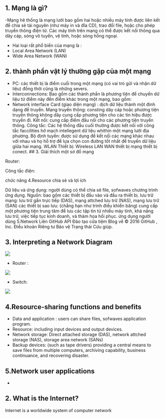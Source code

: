 
## 1. Mạng là gì?

-Mạng hê thống là mạng lưới bao gồm hai hoặc nhiều máy tính được liên kết để chia sẻ tài nguyên (như máy in và đĩa CD), trao đổi file, hoặc cho phép truyền thông điện tử. Các máy tính trên mạng có thể được kết nối thông qua dây cáp, sóng vô tuyến, vệ tinh, hoặc sóng hồng ngoại.

- Hai loại rất phổ biến của mạng là :
 - Local Area Network (LAN)
 - Wide Area Network (WAN)
## 2. thành phần vật lý thường gặp của một mạng

- PC: các thiết bị là điểm cuối trong một mạng (có vai trò gửi và nhận dữ liệu) đồng thời cũng là những severs.
- Interconnections: Bao gồm các thành phần là phương tiện để chuyển dữ liệu từ điểm này đến điểm khác trong một mạng, bao gồm:
 - Network interface Card (giao diện mạng) : dịch dữ liệu thành một đinh dạng để truyền.
Mạng truyền thông: consting dây cáp hoặc phương tiện truyền thông không dây cung cấp phương tiện cho các tín hiệu được truyền đi.
Kết nối: cung cấp điểm đấu nối cho các phương tiện truyền thông.
Công tắc: Các hệ thống đầu cuối thường được kết nối với công tắc faccilities hở mạch intellegent dữ liệu whithin một mạng lưới địa phương.
Bộ định tuyến: được sử dụng để kết nối các mạng khác nhau với nhau và họ hỗ trợ để lựa chọn con đường tốt nhất để truyền dữ liệu giữa hai mạng.
WLAN Thiết bị: Wireless LAN WAN thiết bị mạng thiết bị conect. ## 3. Giải thích một sơ đồ mạng


Router:


Công tắc điện:


chức năng 4.Resource chia sẻ và lợi ích

Dữ liệu và ứng dụng: người dùng có thể chia sẻ file, sofwaves chương trình ứng dụng.
Nguồn: bao gồm các thiết bị đầu vào và đầu ra thiết bị.
lưu trữ mạng: lưu trữ gắn trực tiếp (DAS), mạng attched lưu trữ (NAS), mạng lưu trữ (SAN)
các thiết bị sao lưu: (chẳng hạn như trình điều khiển băng) cung cấp một phương tiện trung tâm để lưu các tập tin từ nhiều máy tính, khả năng lưu trữ, việc tiếp tục kinh doanh, và thảm họa hồi phục.
ứng dụng người dùng 5.Network
Liên GitHub API Đào tạo cửa tiệm Blog về
© 2016 GitHub , Inc. Điều khoản Riêng tư Bảo vệ Trạng thái Cứu giúp.

## 3. Interpreting a Network Diagram

![](https://s-media-cache-ak0.pinimg.com/736x/1f/99/4f/1f994fc1ef103836bb36309c5e32e1a0.jpg)

- Router : 

![](http://ptgmedia.pearsoncmg.com/images/art_wilkins_nwdgcrint/elementLinks/thfig7_wilkins_network-diagram.jpg)

- Switch:

![](http://ptgmedia.pearsoncmg.com/images/art_wilkins_nwdgcrint/elementLinks/thfig1_wilkins_network-diagram.jpg)

## 4.Resource-sharing functions and benefits
- Data and application : users can share files, sofwaves application program.
- Resource: including input devices and output devices.
- Network storage: Direct attached storage (DAS), network attched storage (NAS), storage area network (SANs)
- Backup devices: (such as tape drivers) providing a central means to save files from multiple computers, archiving capability, business continuance, and recovering disaster.

## 5.Network user applications
- 

## 2. What is the Internet?

Internet is a worldwide system of computer network
